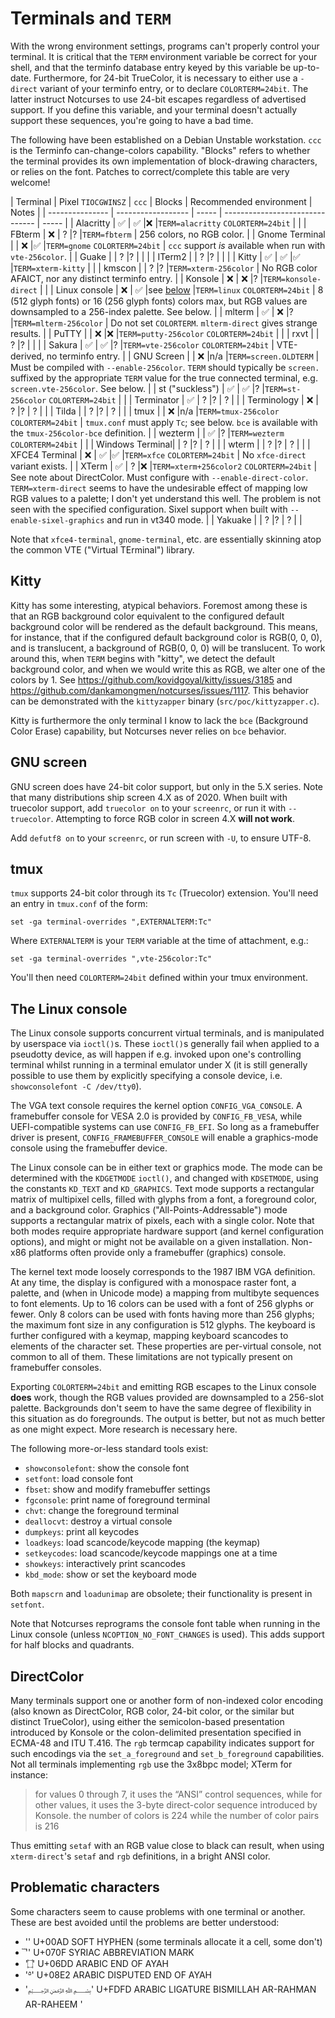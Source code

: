 # Terminals and `TERM`

With the wrong environment settings, programs can't properly control
your terminal. It is critical that the `TERM` environment variable be
correct for your shell, and that the terminfo database entry keyed
by this variable be up-to-date. Furthermore, for 24-bit TrueColor, it
is necessary to either use a `-direct` variant of your terminfo
entry, or to declare `COLORTERM=24bit`. The latter instruct Notcurses
to use 24-bit escapes regardless of advertised support. If you define
this variable, and your terminal doesn't actually support these sequences,
you're going to have a bad time.

The following have been established on a Debian Unstable workstation.
`ccc` is the Terminfo can-change-colors capability. "Blocks" refers to whether
the terminal provides its own implementation of block-drawing characters, or
relies on the font. Patches to correct/complete this table are very welcome!

| Terminal        | Pixel `TIOCGWINSZ` | `ccc` | Blocks | Recommended environment         | Notes |
| --------------- | ------------------ | ----- | ------------------------------- | ----- |
| Alacritty       | ✅                 |  ✅   |❌      |`TERM=alacritty` `COLORTERM=24bit` | |
| FBterm          | ❌                 |  ?    |?       |`TERM=fbterm`                    | 256 colors, no RGB color. |
| Gnome Terminal  |                    |  ❌   |✅      |`TERM=gnome` `COLORTERM=24bit`   | `ccc` support *is* available when run with `vte-256color`. |
| Guake           |                    |  ?    |?       |                                 | |
| ITerm2          |                    |  ?    |?       |                                 | |
| Kitty           | ✅                 |  ✅   |✅      |`TERM=xterm-kitty`               | |
| kmscon          |                    |  ?    |?       |`TERM=xterm-256color`            | No RGB color AFAICT, nor any distinct terminfo entry. |
| Konsole         | ❌                 |  ❌   |?       |`TERM=konsole-direct`            | |
| Linux console   | ❌                 |  ✅   |see [below](#the-linux-console) |`TERM=linux` `COLORTERM=24bit`   | 8 (512 glyph fonts) or 16 (256 glyph fonts) colors max, but RGB values are downsampled to a 256-index palette. See below. |
| mlterm          | ✅                 |  ❌   |?       |`TERM=mlterm-256color`           | Do not set `COLORTERM`. `mlterm-direct` gives strange results. |
| PuTTY           |                    |  ❌   |❌      |`TERM=putty-256color` `COLORTERM=24bit` | |
| rxvt            |                    |  ?    |?       |                                 | |
| Sakura          | ✅                 |  ✅   |?       |`TERM=vte-256color` `COLORTERM=24bit` | VTE-derived, no terminfo entry. |
| GNU Screen      |                    |  ❌   |n/a     |`TERM=screen.OLDTERM`            | Must be compiled with `--enable-256color`. `TERM` should typically be `screen.` suffixed by the appropriate `TERM` value for the true connected terminal, e.g. `screen.vte-256color`. See below. |
| st ("suckless") | ✅                 |  ✅   |?       |`TERM=st-256color` `COLORTERM=24bit` | |
| Terminator      | ✅                 |  ?    |?       | ?                               | |
| Terminology     | ❌                 |  ?    |?       | ?                               | |
| Tilda           |                    |  ?    |?       | ?                               | |
| tmux            |                    |  ❌   |n/a     |`TERM=tmux-256color` `COLORTERM=24bit` | `tmux.conf` must apply `Tc`; see below. `bce` is available with the `tmux-256color-bce` definition. |
| wezterm         |                    |  ✅   |?       |`TERM=wezterm` `COLORTERM=24bit` | |
| Windows Terminal|                    |  ?    |?       | ?                               | |
| wterm           |                    |  ?    |?       | ?                               | |
| XFCE4 Terminal  | ❌                 |  ✅   |✅      |`TERM=xfce` `COLORTERM=24bit`    | No `xfce-direct` variant exists. |
| XTerm           | ✅                 |  ?    |❌      |`TERM=xterm+256color2` `COLORTERM=24bit` | See note about DirectColor. Must configure with `--enable-direct-color`. `TERM=xterm-direct` seems to have the undesirable effect of mapping low RGB values to a palette; I don't yet understand this well. The problem is not seen with the specified configuration. Sixel support when built with `--enable-sixel-graphics` and run in vt340 mode. |
| Yakuake         |                    |  ?    |?       | ?                               | |

Note that `xfce4-terminal`, `gnome-terminal`, etc. are essentially skinning
atop the common VTE ("Virtual TErminal") library.

## Kitty

Kitty has some interesting, atypical behaviors. Foremost among these is that
an RGB background color equivalent to the configured default background color
will be rendered as the default background. This means, for instance, that if
the configured default background color is RGB(0, 0, 0), and is translucent,
a background of RGB(0, 0, 0) will be translucent. To work around this, when
`TERM` begins with "kitty", we detect the default background color, and when
we would write this as RGB, we alter one of the colors by 1. See
https://github.com/kovidgoyal/kitty/issues/3185 and
https://github.com/dankamongmen/notcurses/issues/1117. This behavior can
be demonstrated with the `kittyzapper` binary (`src/poc/kittyzapper.c`).

Kitty is furthermore the only terminal I know to lack the `bce` (Background
Color Erase) capability, but Notcurses never relies on `bce` behavior.

## GNU screen

GNU screen does have 24-bit color support, but only in the 5.X series. Note
that many distributions ship screen 4.X as of 2020. When built with truecolor
support, add `truecolor on` to your `screenrc`, or run it with `--truecolor`.
Attempting to force RGB color in screen 4.X **will not work**.

Add `defutf8 on` to your `screenrc`, or run screen with `-U`, to ensure UTF-8.

## tmux

`tmux` supports 24-bit color through its `Tc` (Truecolor) extension. You'll
need an entry in `tmux.conf` of the form:

`set -ga terminal-overrides ",EXTERNALTERM:Tc"`

Where `EXTERNALTERM` is your `TERM` variable at the time of attachment, e.g.:

`set -ga terminal-overrides ",vte-256color:Tc"`

You'll then need `COLORTERM=24bit` defined within your tmux environment.

## The Linux console

The Linux console supports concurrent virtual terminals, and is manipulated
by userspace via `ioctl()`s. These `ioctl()`s generally fail when applied to
a pseudotty device, as will happen if e.g. invoked upon one's controlling
terminal whilst running in a terminal emulator under X (it is still generally
possible to use them by explicitly specifying a console device, i.e.
`showconsolefont -C /dev/tty0`).

The VGA text console requires the kernel option `CONFIG_VGA_CONSOLE`. A
framebuffer console for VESA 2.0 is provided by `CONFIG_FB_VESA`, while
UEFI-compatible systems can use `CONFIG_FB_EFI`. So long as a framebuffer
driver is present, `CONFIG_FRAMEBUFFER_CONSOLE` will enable a graphics-mode
console using the framebuffer device.

The Linux console can be in either text or graphics mode. The mode can be
determined with the `KDGETMODE` `ioctl()`, and changed with `KDSETMODE`,
using the constants `KD_TEXT` and `KD_GRAPHICS`. Text mode supports a
rectangular matrix of multipixel cells, filled with glyphs from a font,
a foreground color, and a background color. Graphics ("All-Points-Addressable")
mode supports a rectangular matrix of pixels, each with a single color.
Note that both modes require appropriate hardware support (and kernel
configuration options), and might or might not be available on a given
installation. Non-x86 platforms often provide only a framebuffer (graphics)
console.

The kernel text mode loosely corresponds to the 1987 IBM VGA definition. At any
time, the display is configured with a monospace raster font, a palette, and
(when in Unicode mode) a mapping from multibyte sequences to font elements. Up
to 16 colors can be used with a font of 256 glyphs or fewer. Only 8 colors can
be used with fonts having more than 256 glyphs; the maximum font size in any
configuration is 512 glyphs. The keyboard is further configured with a keymap,
mapping keyboard scancodes to elements of the character set. These properties
are per-virtual console, not common to all of them. These limitations are not
typically present on framebuffer consoles.

Exporting `COLORTERM=24bit` and emitting RGB escapes to the Linux console
**does** work, though the RGB values provided are downsampled to a 256-slot
palette. Backgrounds don't seem to have the same degree of flexibility in this
situation as do foregrounds. The output is better, but not as much better as
one might expect. More research is necessary here.

The following more-or-less standard tools exist:
* `showconsolefont`: show the console font
* `setfont`: load console font
* `fbset`: show and modify framebuffer settings
* `fgconsole`: print name of foreground terminal
* `chvt`: change the foreground terminal
* `deallocvt`: destroy a virtual console
* `dumpkeys`: print all keycodes
* `loadkeys`: load scancode/keycode mapping (the keymap)
* `setkeycodes`: load scancode/keycode mappings one at a time
* `showkeys`: interactively print scancodes
* `kbd_mode`: show or set the keyboard mode

Both `mapscrn` and `loadunimap` are obsolete; their functionality is present
in `setfont`.

Note that Notcurses reprograms the console font table when running in the
Linux console (unless `NCOPTION_NO_FONT_CHANGES` is used). This adds support
for half blocks and quadrants.

## DirectColor

Many terminals support one or another form of non-indexed color encoding (also
known as DirectColor, RGB color, 24-bit color, or the similar but distinct
TrueColor), using either the semicolon-based presentation introduced by Konsole
or the colon-delimited presentation specified in ECMA-48 and ITU T.416. The
`rgb` termcap capability indicates support for such encodings via the
`set_a_foreground` and `set_b_foreground` capabilities. Not all terminals
implementing `rgb` use the 3x8bpc model; XTerm for instance:

> for values 0 through 7, it uses the “ANSI” control sequences, while
> for other values, it uses the 3-byte direct-color sequence introduced by Konsole.
> the number of colors is 224 while the number of color pairs is 216

Thus emitting `setaf` with an RGB value close to black can result, when
using `xterm-direct`'s `setaf` and `rgb` definitions, in a bright ANSI color.

## Problematic characters

Some characters seem to cause problems with one terminal or another. These
are best avoided until the problems are better understood:

* '­' U+00AD SOFT HYPHEN (some terminals allocate it a cell, some don't)
* '܏' U+070F SYRIAC ABBREVIATION MARK
* '۝' U+06DD ARABIC END OF AYAH
* '࣢' U+08E2 ARABIC DISPUTED END OF AYAH
* '﷽' U+FDFD ARABIC LIGATURE BISMILLAH AR-RAHMAN AR-RAHEEM
    '
